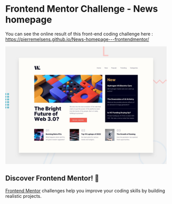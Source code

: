 # Frontend Mentor Challenge - News homepage

You can see the online result of this front-end coding challenge here : 
https://pierremelsens.github.io/News-homepage---frontendmentor/

![Design preview for the News homepage coding challenge](./design/desktop-preview.jpg)

## Discover Frontend Mentor! 👋

[Frontend Mentor](https://www.frontendmentor.io) challenges help you improve your coding skills by building realistic projects.

